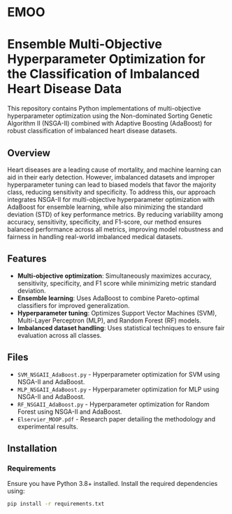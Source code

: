 # EMOO
# Ensemble Multi-Objective Hyperparameter Optimization for the Classification of Imbalanced Heart Disease Data

This repository contains Python implementations of multi-objective hyperparameter optimization using the Non-dominated Sorting Genetic Algorithm II (NSGA-II) combined with Adaptive Boosting (AdaBoost) for robust classification of imbalanced heart disease datasets. 

## **Overview**
Heart diseases are a leading cause of mortality, and machine learning can aid in their early detection. However, imbalanced datasets and improper hyperparameter tuning can lead to biased models that favor the majority class, reducing sensitivity and specificity. To address this, our approach integrates NSGA-II for multi-objective hyperparameter optimization with AdaBoost for ensemble learning, while also minimizing the standard deviation (STD) of key performance metrics. By reducing variability among accuracy, sensitivity, specificity, and F1-score, our method ensures balanced performance across all metrics, improving model robustness and fairness in handling real-world imbalanced medical datasets.

## **Features**
- **Multi-objective optimization**: Simultaneously maximizes accuracy, sensitivity, specificity, and F1 score while minimizing metric standard deviation.
- **Ensemble learning**: Uses AdaBoost to combine Pareto-optimal classifiers for improved generalization.
- **Hyperparameter tuning**: Optimizes Support Vector Machines (SVM), Multi-Layer Perceptron (MLP), and Random Forest (RF) models.
- **Imbalanced dataset handling**: Uses statistical techniques to ensure fair evaluation across all classes.

## **Files**
- `SVM_NSGAII_AdaBoost.py` - Hyperparameter optimization for SVM using NSGA-II and AdaBoost.
- `MLP_NSGAII_AdaBoost.py` - Hyperparameter optimization for MLP using NSGA-II and AdaBoost.
- `RF_NSGAII_AdaBoost.py` - Hyperparameter optimization for Random Forest using NSGA-II and AdaBoost.
- `Elservier_MOOP.pdf` - Research paper detailing the methodology and experimental results.

## **Installation**
### **Requirements**
Ensure you have Python 3.8+ installed. Install the required dependencies using:

```sh
pip install -r requirements.txt
